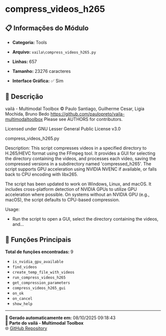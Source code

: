 # compress_videos_h265

## 📋 Informações do Módulo

- **Categoria:** Tools
- **Arquivo:** `vaila\compress_videos_h265.py`
- **Linhas:** 657
- **Tamanho:** 23276 caracteres


- **Interface Gráfica:** ✅ Sim

## 📖 Descrição


vailá - Multimodal Toolbox
© Paulo Santiago, Guilherme Cesar, Ligia Mochida, Bruno Bedo
https://github.com/paulopreto/vaila-multimodaltoolbox
Please see AUTHORS for contributors.

Licensed under GNU Lesser General Public License v3.0

compress_videos_h265.py

Description:
This script compresses videos in a specified directory to H.265/HEVC format using the FFmpeg tool.
It provides a GUI for selecting the directory containing the videos, and processes each video,
saving the compressed versions in a subdirectory named 'compressed_h265'.
The script supports GPU acceleration using NVIDIA NVENC if available, or falls back to CPU encoding
with libx265.

The script has been updated to work on Windows, Linux, and macOS.
It includes cross-platform detection of NVIDIA GPUs to utilize GPU acceleration where possible.
On systems without an NVIDIA GPU (e.g., macOS), the script defaults to CPU-based compression.

Usage:
- Run the script to open a GUI, select the directory containing the videos, and...

## 🔧 Funções Principais

**Total de funções encontradas:** 9

- `is_nvidia_gpu_available`
- `find_videos`
- `create_temp_file_with_videos`
- `run_compress_videos_h265`
- `get_compression_parameters`
- `compress_videos_h265_gui`
- `on_ok`
- `on_cancel`
- `show_help`




---

📅 **Gerado automaticamente em:** 08/10/2025 09:18:43  
🔗 **Parte do vailá - Multimodal Toolbox**  
🌐 [GitHub Repository](https://github.com/vaila-multimodaltoolbox/vaila)
